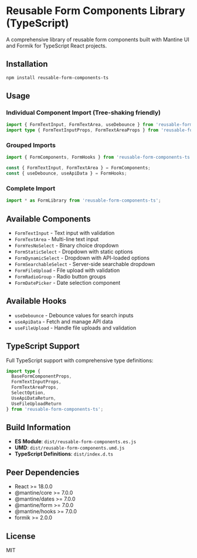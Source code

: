 # Reusable Form Components Library (TypeScript)

A comprehensive library of reusable form components built with Mantine UI and Formik for TypeScript React projects.

## Installation

```bash
npm install reusable-form-components-ts
```

## Usage

### Individual Component Import (Tree-shaking friendly)

```typescript
import { FormTextInput, FormTextArea, useDebounce } from 'reusable-form-components-ts';
import type { FormTextInputProps, FormTextAreaProps } from 'reusable-form-components-ts';
```

### Grouped Imports

```typescript
import { FormComponents, FormHooks } from 'reusable-form-components-ts';

const { FormTextInput, FormTextArea } = FormComponents;
const { useDebounce, useApiData } = FormHooks;
```

### Complete Import

```typescript
import * as FormLibrary from 'reusable-form-components-ts';
```

## Available Components

- `FormTextInput` - Text input with validation
- `FormTextArea` - Multi-line text input
- `FormYesNoSelect` - Binary choice dropdown
- `FormStaticSelect` - Dropdown with static options
- `FormDynamicSelect` - Dropdown with API-loaded options
- `FormSearchableSelect` - Server-side searchable dropdown
- `FormFileUpload` - File upload with validation
- `FormRadioGroup` - Radio button groups
- `FormDatePicker` - Date selection component

## Available Hooks

- `useDebounce` - Debounce values for search inputs
- `useApiData` - Fetch and manage API data
- `useFileUpload` - Handle file uploads and validation

## TypeScript Support

Full TypeScript support with comprehensive type definitions:

```typescript
import type {
  BaseFormComponentProps,
  FormTextInputProps,
  FormTextAreaProps,
  SelectOption,
  UseApiDataReturn,
  UseFileUploadReturn
} from 'reusable-form-components-ts';
```

## Build Information

- **ES Module**: `dist/reusable-form-components.es.js`
- **UMD**: `dist/reusable-form-components.umd.js`
- **TypeScript Definitions**: `dist/index.d.ts`

## Peer Dependencies

- React >= 18.0.0
- @mantine/core >= 7.0.0
- @mantine/dates >= 7.0.0
- @mantine/form >= 7.0.0
- @mantine/hooks >= 7.0.0
- formik >= 2.0.0

## License

MIT